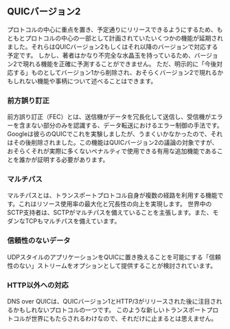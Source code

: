 ## QUICバージョン2

プロトコルの中心に重点を置き、予定通りにリリースできるようにするため、もともとプロトコルの中心の一部として計画されていたいくつかの機能が延期されました。それらはQUICバージョン2もしくはそれ以降のバージョンで対応する予定です。
しかし、著者はかなり不完全な水晶玉を持っているため、バージョン2で現れる機能を正確に予測することができません。
ただ、明示的に「今後対応する」ものとしてバージョン1から削除され、おそらくバージョン2で現れるかもしれない機能や事柄について述べることはできます。

### 前方誤り訂正

前方誤り訂正（FEC）とは、送信機がデータを冗長化して送信し、受信機がエラーを含まない部分のみを認識する、データ転送におけるエラー制御の手法です。
Googleは彼らのQUICでこれを実験しましたが、うまくいかなかったので、それはその後削除されました。この機能はQUICバージョン2の議論の対象ですが、おそらくそれが実際に多くないペナルティで使用できる有用な追加機能であることを誰かが証明する必要があります。

### マルチパス

マルチパスとは、トランスポートプロトコル自身が複数の経路を利用する機能です。これはリソース使用率の最大化と冗長性の向上を実現します。
世界中のSCTP支持者は、SCTPがマルチパスを備えていることを主張します。また、モダンなTCPもマルチパスを備えています。

### 信頼性のないデータ

UDPスタイルのアプリケーションをQUICに置き換えることを可能にする「信頼性のない」ストリームをオプションとして提供することが検討されています。

### HTTP以外への対応

DNS over QUICは、QUICバージョン1とHTTP/3がリリースされた後に注目されるかもしれないプロトコルの一つです。
このような新しいトランスポートプロトコルが世界にもたらされるわけなので、それだけに止まるとは思えません。
